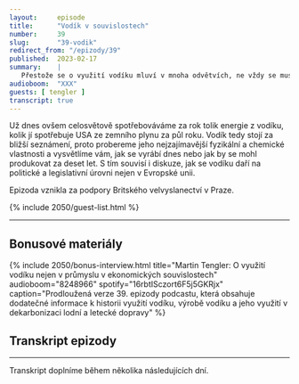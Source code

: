 ```yaml
---
layout:     episode
title:      "Vodík v souvislostech"
number:     39
slug:       "39-vodik"
redirect_from: "/epizody/39"
published:  2023-02-17
summary:    |
   Přestože se o využití vodíku mluví v mnoha odvětvích, ne vždy se musí jednat o ten nejlevnější způsob dekarbonizace. V této epizodě proto s Martinem Tenglerem (Bloomberg NEF) diskutujeme nejen technologický potenciál vodíku a jeho využití v průmyslu, ale hlavně ekonomické souvislosti výroby a přepravy. Ty totiž do značné míry ovlivní jeho možnou budoucnost ve světové ekonomice.
audioboom:  "XXX"
guests: [ tengler ]
transcript: true
---
```

Už dnes ovšem celosvětově spotřebováváme za rok tolik energie z vodíku, kolik jí spotřebuje USA ze zemního plynu za půl roku. Vodík tedy stojí za bližší seznámení, proto probereme jeho nejzajímavější fyzikální a chemické vlastnosti a vysvětlíme vám, jak se vyrábí dnes nebo jak by se mohl produkovat za deset let. S tím souvisí i diskuze, jak se vodíku daří na politické a legislativní úrovni nejen v Evropské unii.

Epizoda vznikla za podpory Britského velvyslanectví v Praze.

{% include 2050/guest-list.html %}

---

## Bonusové materiály

<div class="bonus-material" markdown="1">

{% include 2050/bonus-interview.html
  title="Martin Tengler: O využití vodíku nejen v průmyslu v ekonomických souvislostech"
  audioboom="8248966"
  spotify="16rbtISczort6F5j5GKRjx"
  caption="Prodloužená verze 39. epizody podcastu, která obsahuje dodatečné informace k historii využití vodíku, výrobě vodíku a jeho využití v dekarbonizaci lodní a letecké dopravy"
%}

</div>

## Transkript epizody

---

Transkript doplníme během několika následujících dní.
